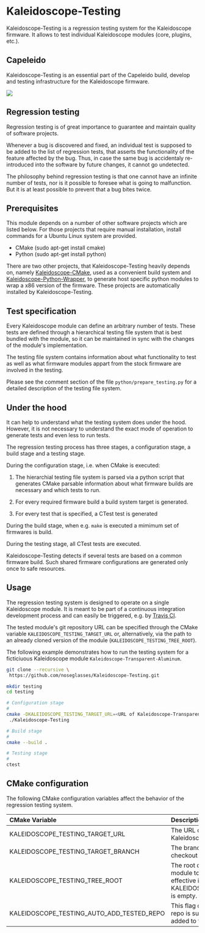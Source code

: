 # Kaleidoscope-Testing
Kaleidoscope-Testing is a regression testing system for the Kaleidoscope firmware.
It allows to test individual Kaleidoscope modules (core, plugins, etc.).

## Capeleido
Kaleidoscope-Testing is an essential part of the Capeleido build, develop and testing infrastructure for the Kaleidoscope firmware.

<img src="https://github.com/noseglasses/Capeleido/blob/master/Capeleido.svg?sanitize=true">

## Regression testing
Regression testing is of great importance to guarantee and maintain quality of
software projects.

Whenever a bug is discovered and fixed,
an individual test is supposed to be added to the list of regression tests, that asserts the functionality
of the feature affected by the bug. Thus, in case the same bug is accidentaly re-introduced
into the software by future changes, it cannot go undetected.

The philosophy behind regression testing is that one cannot have an infinite number of tests,
nor is it possible to foresee what is going to malfunction. But it is at
least possible to prevent that a bug bites twice.

## Prerequisites
This module depends on a number of other software projects which are listed below. For those projects that require manual installation, install commands for a Ubuntu Linux system
are provided.

* CMake (sudo apt-get install cmake)
* Python (sudo apt-get install python)

There are two other projects, that Kaleidoscope-Testing heavily depends on,
namely [Kaleidoscope-CMake](https://github.com/noseglasses/Kaleidoscope-CMake), used as a convenient build system and [Kaleidoscope-Python-Wrapper](https://github.com/noseglasses/Kaleidoscope-Python-Wrapper),
to generate host specific python modules to wrap a x86 version of the
firmware. These projects are automatically installed by Kaleidoscope-Testing.

## Test specification
Every Kaleidoscope module can define an arbitrary number of tests. These tests are defined through a hierarchical testing file system that is best bundled with the module, so it can be maintained in sync with the changes of the module's implementation.

The testing file system contains information about what functionality to
test as well as what firmware modules appart from the stock firmware are involved in the testing.

Please see the comment section of the file `python/prepare_testing.py`
for a detailed description of the testing file system.

## Under the hood
It can help to understand what the testing system does under the hood. However, it is not necessary to understand the exact mode of operation to generate tests and even less to run tests.

The regression testing process has three stages, a configuration stage, a build stage
and a testing stage.

During the configuration stage, i.e. when CMake is executed:

1. The hierarchial testing file system is parsed via a python script that generates CMake parsable information about what firmware builds are necessary and which tests to run.

2. For every required firmware build a build system target is generated.

3. For every test that is specified, a CTest test is generated

During the build stage, when e.g. `make` is executed a mimimum set of firmwares is build.

During the testing stage, all CTest tests are executed.

Kaleidoscope-Testing detects if several tests are based on a common
firmware build. Such shared firmware configurations are generated only once to safe resources.

## Usage
The regression testing system is designed to operate on a single Kaleidoscope module. It is meant to be part of a continuous integration development process and can easily be triggered, e.g. by [Travis CI](https://travis-ci.org/).

The tested module's git repository URL can be specified through the CMake variable
`KALEIDOSCOPE_TESTING_TARGET_URL` or, alternatively, via the path
to an already cloned version of the module (`KALEIDOSCOPE_TESTING_TREE_ROOT`).

The following example demonstrates how to run the testing system for a ficticiuous Kaleidoscope
module `Kaleidoscope-Transparent-Aluminum`.

```bash
git clone --recursive \
 https://github.com/noseglasses/Kaleidoscope-Testing.git

mkdir testing
cd testing

# Configuration stage
#
cmake -DKALEIDOSCOPE_TESTING_TARGET_URL=<URL of Kaleidoscope-Transparent-Aluminum> \
 ./Kaleidoscope-Testing

# Build stage
#
cmake --build .

# Testing stage
#
ctest
```

## CMake configuration
The following CMake configuration variables affect the behavior of the regression testing system.

| CMake Variable | Description |
|:-------------------------------- |:---------------------------------------- |
| KALEIDOSCOPE_TESTING_TARGET_URL  | The URL of the git repository of the Kaleidoscope module to test |
| KALEIDOSCOPE_TESTING_TARGET_BRANCH | The branch of the target repo to checkout for testing |
| KALEIDOSCOPE_TESTING_TREE_ROOT   | The root directory of the Kaleidoscope module to be tested. This is only effective if KALEIDOSCOPE_TESTING_TARGET_URL is empty. |
| KALEIDOSCOPE_TESTING_AUTO_ADD_TESTED_REPO | This flag defines whether the tested repo is supposed to be automatically added to the firmware build modules |
